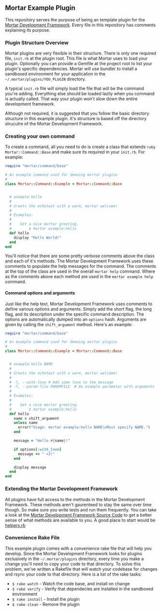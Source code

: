 ## Mortar Example Plugin ##

This repository serves the purpose of being an template plugin for the [Mortar Development Framework](https://github.com/mortardata/mortar). Every file in this repository has comments explaining its purpose.

### Plugin Structure Overview ###

Mortar plugins are very flexible in their structure. There is only one required file, `init.rb` at the plugin root. This file is what Mortar uses to load your plugin. Optionally you can provide a Gemfile at the project root to list your plugin's specific dependencies. Mortar will use bundler to install a sandboxed environment for your application in the `~/.mortar/plugins/YOU_PLUGIN` directory.

A typical `init.rb` file will simply load the file that will be the command you're adding. Everything else should be loaded lazily when you command is actually called. That way your plugin won't slow down the entire development framework.

Although not required, it is suggested that you follow the basic directory structure in this example plugin. It's structure is based off the directory strucutre of the Mortar Development Framework.

### Creating your own command ###

To create a command, all you need to do is create a class that extends ```ruby Mortar::Command::Base``` and make sure its required in your `init.rb`. For example:

```ruby
require "mortar/command/base"

# An example command used for demoing mortar plugins
# 
class Mortar::Command::Example < Mortar::Command::Base


  # example:hello 
  #
  # Greets the echotext with a warm, mortar welcome! 
  #
  # Examples:
  #
  #    Get a nice mortar greeting.
  #        $ mortar example:hello 
  def hello
    display "Hello World!"
  end
end

```

You'll notice that there are some pretty verbose comments above the class and each of it's methods. The Mortar Development Framework uses these comments to populate the help messages for the command. The comments at the top of the class are used in the overall `mortar help` command. Where as the comments above each method are used in the `mortar example help` command.

#### Command options and arguments ####

Just like the help text, Mortar Development Framework uses comments to define various options and arguments. Simply add the short flag, the long flag, and its description under the specific command description. The options are automatically dumped into an `options` hash. Arguments are given by calling the `shift_argument` method. Here's an example:

```ruby
require "mortar/command/base"

# An example command used for demoing mortar plugins
# 
class Mortar::Command::Example < Mortar::Command::Base


  # example:hello NAME
  #
  # Greets the echotext with a warm, mortar welcome! 
  #
  # -l, --with-love # Add some love to the message 
  # -f, --param-file PARAMFILE  # An example parameter with arguments
  #
  # Examples:
  #
  #    Get a nice mortar greeting.
  #        $ mortar example:hello 
  def hello
    name = shift_argument
    unless name
      error("Usage: mortar example:hello NAME\nMust specify NAME.")
    end

    message = "Hello #{name}!" 

    if options[:with_love]
      message += " <3!"
    end

    display message
  end
end

```

### Extending the Mortar Development Framework ###

All plugins have full access to the methods in the Mortar Development Framework. These methods aren't gaurenteed to stay the same over time though. So make sure you write tests and run them frequently. You can take a look at the [Mortar Development Framework Source Code](https://github.com/mortardata/mortar) to get a better sense of what methods are available to you. A good place to start would be [helpers.rb](https://github.com/mortardata/mortar/blob/master/lib/mortar/helpers.rb)


### Convenience Rake File ###

This example plugin comes with a convenience rake file that will help you develop. Since the Mortar Development Framework looks for plugins exclusively in the `~/.mortar/plugins` directory, every time you make a change you'll need to copy your code to that directory. To solve this problem, we've written a Rakefile that will watch your codebase for changes and rsync your code to that directory. Here is a list of the rake tasks:

* `$ rake watch`    - Watch the code base, and install on change
* `$ rake verify`   - Verify that dependecies are installed in the sandboxed environment
* `$ rake install`  - Install the plugin
* `$ rake clean`    - Remove the plugin
